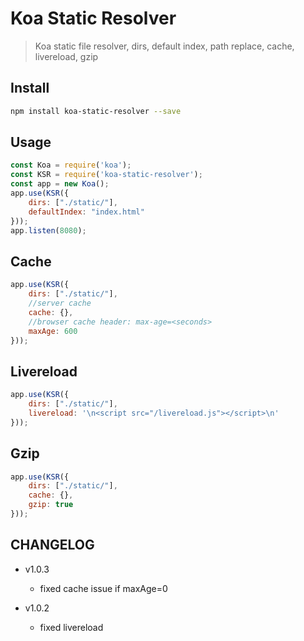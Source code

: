 
# Koa Static Resolver
> Koa static file resolver, dirs, default index, path replace, cache, livereload, gzip

## Install 
```sh
npm install koa-static-resolver --save
```

## Usage
```js
const Koa = require('koa');
const KSR = require('koa-static-resolver');
const app = new Koa();
app.use(KSR({
    dirs: ["./static/"],
    defaultIndex: "index.html"
}));
app.listen(8080);
```

## Cache
```js
app.use(KSR({
    dirs: ["./static/"],
    //server cache
    cache: {},
    //browser cache header: max-age=<seconds>
    maxAge: 600
}));
```

## Livereload
```js
app.use(KSR({
    dirs: ["./static/"],
    livereload: '\n<script src="/livereload.js"></script>\n'
}));
```

## Gzip
```js
app.use(KSR({
    dirs: ["./static/"],
    cache: {},
    gzip: true
}));
```

## CHANGELOG
+ v1.0.3
  - fixed cache issue if maxAge=0

+ v1.0.2
  - fixed livereload
